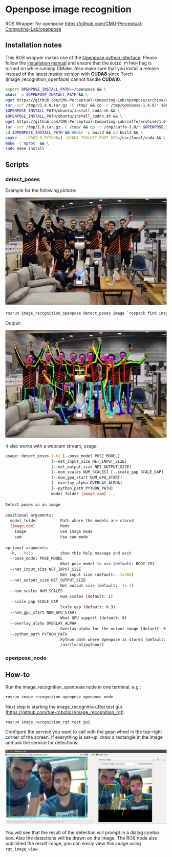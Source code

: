 # Openpose image recognition

ROS Wrapper for openpose https://github.com/CMU-Perceptual-Computing-Lab/openpose

## Installation notes

This ROS wrapper makes use of the [Openpose python interface](https://github.com/CMU-Perceptual-Computing-Lab/openpose/blob/master/doc/modules/python_module.md).
Please follow the [installation manual](https://github.com/CMU-Perceptual-Computing-Lab/openpose/blob/master/doc/installation.md) and ensure that the `BUILD_PYTHON` flag is turned on while running CMake. Also make sure that you install a release instead of the latest master version with **CUDA8** since Torch (image_recognition_openface) cannot handle **CUDA10**.

```bash
export OPENPOSE_INSTALL_PATH=~/openpose && \
mkdir -p $OPENPOSE_INSTALL_PATH && \
wget https://github.com/CMU-Perceptual-Computing-Lab/openpose/archive/v1.4.0.tar.gz -O /tmp/v1.4.0.tar.gz && \
tar -xvf /tmp/v1.4.0.tar.gz -C /tmp/ && cp -r /tmp/openpose-1.4.0/* $OPENPOSE_INSTALL_PATH  && \
$OPENPOSE_INSTALL_PATH/ubuntu/install_cuda.sh && \
$OPENPOSE_INSTALL_PATH/ubuntu/install_cudnn.sh && \
wget https://github.com/CMU-Perceptual-Computing-Lab/caffe/archive/1.0.tar.gz -O /tmp/1.0.tar.gz && \
tar -xvf /tmp/1.0.tar.gz -C /tmp/ && cp -r /tmp/caffe-1.0/* $OPENPOSE_INSTALL_PATH/3rdparty/caffe && \
cd $OPENPOSE_INSTALL_PATH && mkdir -p build && cd build && \
cmake .. -DBUILD_PYTHON=1 -DCUDA_TOOLKIT_ROOT_DIR=/usr/local/cuda && \
make -j`nproc` && \
sudo make install
```

## Scripts

### detect_poses

Example for the following picture:

![Example](doc/example.jpg)

```bash
rosrun image_recognition_openpose detect_poses image `rospack find image_recognition_openpose`/doc/example.jpg
```

Output:

![Example result](doc/example_result.jpg)

It also works with a webcam stream, usage:

```bash
usage: detect_poses [-h] [--pose_model POSE_MODEL]
                    [--net_input_size NET_INPUT_SIZE]
                    [--net_output_size NET_OUTPUT_SIZE]
                    [--num_scales NUM_SCALES] [--scale_gap SCALE_GAP]
                    [--num_gpu_start NUM_GPU_START]
                    [--overlay_alpha OVERLAY_ALPHA]
                    [--python_path PYTHON_PATH]
                    model_folder {image,cam} ...

Detect poses in an image

positional arguments:
  model_folder          Path where the models are stored
  {image,cam}           Mode
    image               Use image mode
    cam                 Use cam mode

optional arguments:
  -h, --help            show this help message and exit
  --pose_model POSE_MODEL
                        What pose model to use (default: BODY_25)
  --net_input_size NET_INPUT_SIZE
                        Net input size (default: -1x368)
  --net_output_size NET_OUTPUT_SIZE
                        Net output size (default: -1x-1)
  --num_scales NUM_SCALES
                        Num scales (default: 1)
  --scale_gap SCALE_GAP
                        Scale gap (default: 0.3)
  --num_gpu_start NUM_GPU_START
                        What GPU support (default: 0)
  --overlay_alpha OVERLAY_ALPHA
                        Overlay alpha for the output image (default: 0.6)
  --python_path PYTHON_PATH
                        Python path where Openpose is stored (default:
                        /usr/local/python/)
```

### openpose_node

## How-to

Run the image_recognition_openpose node in one terminal, e.g.:

```bash
rosrun image_recognition_openpose openpose_node
```

Next step is starting the image_recognition_Rqt test gui (https://github.com/tue-robotics/image_recognition_rqt)

    rosrun image_recognition_rqt test_gui

Configure the service you want to call with the gear-wheel in the top-right corner of the screen. If everything is set-up, draw a rectangle in the image and ask the service for detections:

![Test](doc/openpose.png)

You will see that the result of the detection will prompt in a dialog combo box. Also the detections will be drawn on the image. The ROS node also published the result image, you can easily view this image using `rqt_image_view`.
